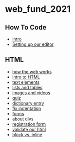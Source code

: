 # web_fund_2021

## How To Code

- [Intro]()
- [Setting up our editor]()

## HTML

- [how the web works]()
- [intro to HTML](intro/index.html)
- [text elements]()
- [lists and tables](lists_tables/index.html)
- [images and videos](image_video/index.html)
- [quiz]()
- [dictionary entry](dict_entry/index.html)
- [fix indentation]()
- [forms](forms/index.html)
- [about divs]()
- [registration form]()
- [validate our html]()
- [block vs. inline]()
